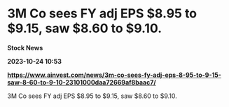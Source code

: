 # 3M Co sees FY adj EPS $8.95 to $9.15, saw $8.60 to $9.10.
**Stock News**

**2023-10-24 10:53**

**https://www.ainvest.com/news/3m-co-sees-fy-adj-eps-8-95-to-9-15-saw-8-60-to-9-10-23101000daa72669af8baac7/**

3M Co sees FY adj EPS $8.95 to $9.15, saw $8.60 to $9.10.